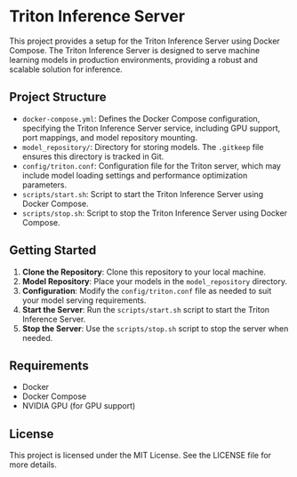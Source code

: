 # Triton Inference Server

This project provides a setup for the Triton Inference Server using Docker Compose. The Triton Inference Server is designed to serve machine learning models in production environments, providing a robust and scalable solution for inference.

## Project Structure

- `docker-compose.yml`: Defines the Docker Compose configuration, specifying the Triton Inference Server service, including GPU support, port mappings, and model repository mounting.
- `model_repository/`: Directory for storing models. The `.gitkeep` file ensures this directory is tracked in Git.
- `config/triton.conf`: Configuration file for the Triton server, which may include model loading settings and performance optimization parameters.
- `scripts/start.sh`: Script to start the Triton Inference Server using Docker Compose.
- `scripts/stop.sh`: Script to stop the Triton Inference Server using Docker Compose.

## Getting Started

1. **Clone the Repository**: Clone this repository to your local machine.
2. **Model Repository**: Place your models in the `model_repository` directory.
3. **Configuration**: Modify the `config/triton.conf` file as needed to suit your model serving requirements.
4. **Start the Server**: Run the `scripts/start.sh` script to start the Triton Inference Server.
5. **Stop the Server**: Use the `scripts/stop.sh` script to stop the server when needed.

## Requirements

- Docker
- Docker Compose
- NVIDIA GPU (for GPU support)

## License

This project is licensed under the MIT License. See the LICENSE file for more details.